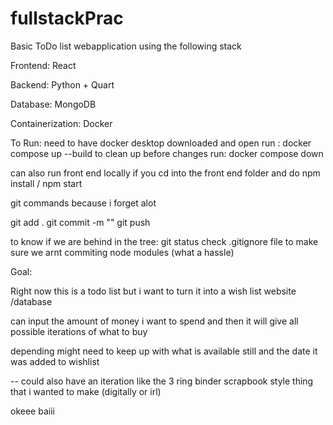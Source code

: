 # fullstackPrac

Basic ToDo list webapplication using the following stack 

Frontend: React

Backend: Python + Quart

Database: MongoDB

Containerization: Docker

To Run: 
need to have docker desktop downloaded and open 
run : docker compose up --build 
to clean up before changes run: docker compose down 

can also run front end locally if you cd into the front end folder and do npm install / npm start 

git commands because i forget alot 

git add . 
git commit -m ""
git push 

to know if we are behind in the tree: git status 
check .gitignore file to make sure we arnt commiting node modules (what a hassle)


Goal: 

Right now this is a todo list but i want to turn it into a wish list website /database 

can input the amount of money i want to spend and then it will give all possible iterations of what to buy 

depending might need to keep up with what is available still and the date it was added to wishlist 

-- could also have an iteration like the 3 ring binder scrapbook style thing that i wanted to make (digitally or irl)



okeee baiii